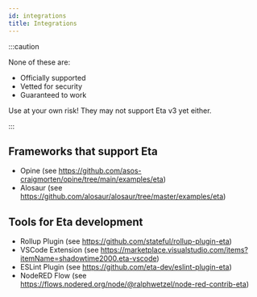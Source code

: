 ```yaml
---
id: integrations
title: Integrations
---
```


:::caution

None of these are:

- Officially supported
- Vetted for security
- Guaranteed to work

Use at your own risk! They may not support Eta v3 yet either.

:::

## Frameworks that support Eta

- Opine (see https://github.com/asos-craigmorten/opine/tree/main/examples/eta)
- Alosaur (see https://github.com/alosaur/alosaur/tree/master/examples/eta)

## Tools for Eta development

- Rollup Plugin (see https://github.com/stateful/rollup-plugin-eta)
- VSCode Extension (see https://marketplace.visualstudio.com/items?itemName=shadowtime2000.eta-vscode)
- ESLint Plugin (see https://github.com/eta-dev/eslint-plugin-eta)
- NodeRED Flow (see https://flows.nodered.org/node/@ralphwetzel/node-red-contrib-eta)
